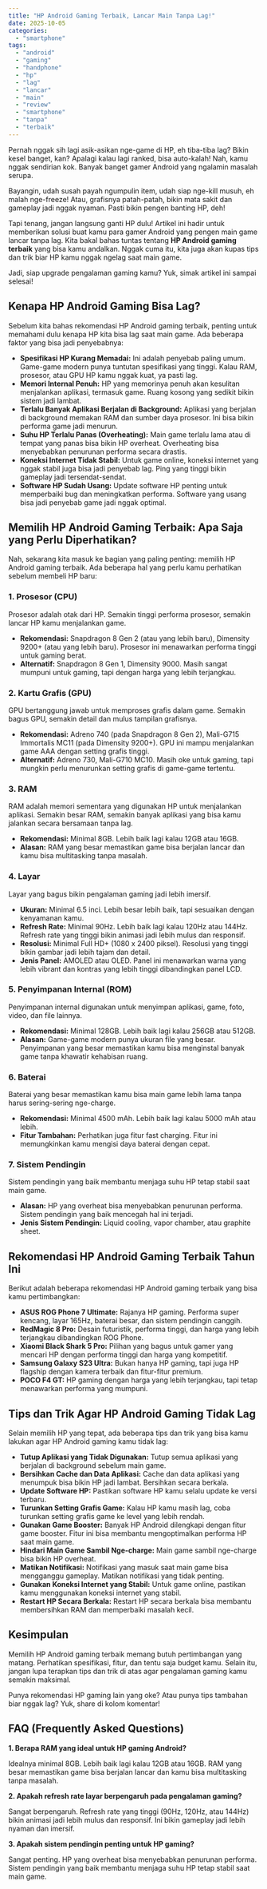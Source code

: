```yaml
---
title: "HP Android Gaming Terbaik, Lancar Main Tanpa Lag!"
date: 2025-10-05
categories: 
  - "smartphone"
tags: 
  - "android"
  - "gaming"
  - "handphone"
  - "hp"
  - "lag"
  - "lancar"
  - "main"
  - "review"
  - "smartphone"
  - "tanpa"
  - "terbaik"
---
```


Pernah nggak sih lagi asik-asikan nge-game di HP, eh tiba-tiba lag? Bikin kesel banget, kan? Apalagi kalau lagi ranked, bisa auto-kalah! Nah, kamu nggak sendirian kok. Banyak banget gamer Android yang ngalamin masalah serupa.

Bayangin, udah susah payah ngumpulin item, udah siap nge-kill musuh, eh malah nge-freeze! Atau, grafisnya patah-patah, bikin mata sakit dan gameplay jadi nggak nyaman. Pasti bikin pengen banting HP, deh!

Tapi tenang, jangan langsung ganti HP dulu! Artikel ini hadir untuk memberikan solusi buat kamu para gamer Android yang pengen main game lancar tanpa lag. Kita bakal bahas tuntas tentang **HP Android gaming terbaik** yang bisa kamu andalkan. Nggak cuma itu, kita juga akan kupas tips dan trik biar HP kamu nggak ngelag saat main game.

Jadi, siap upgrade pengalaman gaming kamu? Yuk, simak artikel ini sampai selesai!

## Kenapa HP Android Gaming Bisa Lag?

Sebelum kita bahas rekomendasi HP Android gaming terbaik, penting untuk memahami dulu kenapa HP kita bisa lag saat main game. Ada beberapa faktor yang bisa jadi penyebabnya:

- **Spesifikasi HP Kurang Memadai:** Ini adalah penyebab paling umum. Game-game modern punya tuntutan spesifikasi yang tinggi. Kalau RAM, prosesor, atau GPU HP kamu nggak kuat, ya pasti lag.
- **Memori Internal Penuh:** HP yang memorinya penuh akan kesulitan menjalankan aplikasi, termasuk game. Ruang kosong yang sedikit bikin sistem jadi lambat.
- **Terlalu Banyak Aplikasi Berjalan di Background:** Aplikasi yang berjalan di background memakan RAM dan sumber daya prosesor. Ini bisa bikin performa game jadi menurun.
- **Suhu HP Terlalu Panas (Overheating):** Main game terlalu lama atau di tempat yang panas bisa bikin HP overheat. Overheating bisa menyebabkan penurunan performa secara drastis.
- **Koneksi Internet Tidak Stabil:** Untuk game online, koneksi internet yang nggak stabil juga bisa jadi penyebab lag. Ping yang tinggi bikin gameplay jadi tersendat-sendat.
- **Software HP Sudah Usang:** Update software HP penting untuk memperbaiki bug dan meningkatkan performa. Software yang usang bisa jadi penyebab game jadi nggak optimal.

## Memilih HP Android Gaming Terbaik: Apa Saja yang Perlu Diperhatikan?

Nah, sekarang kita masuk ke bagian yang paling penting: memilih HP Android gaming terbaik. Ada beberapa hal yang perlu kamu perhatikan sebelum membeli HP baru:

### 1\. Prosesor (CPU)

Prosesor adalah otak dari HP. Semakin tinggi performa prosesor, semakin lancar HP kamu menjalankan game.

- **Rekomendasi:** Snapdragon 8 Gen 2 (atau yang lebih baru), Dimensity 9200+ (atau yang lebih baru). Prosesor ini menawarkan performa tinggi untuk gaming berat.
- **Alternatif:** Snapdragon 8 Gen 1, Dimensity 9000. Masih sangat mumpuni untuk gaming, tapi dengan harga yang lebih terjangkau.

### 2\. Kartu Grafis (GPU)

GPU bertanggung jawab untuk memproses grafis dalam game. Semakin bagus GPU, semakin detail dan mulus tampilan grafisnya.

- **Rekomendasi:** Adreno 740 (pada Snapdragon 8 Gen 2), Mali-G715 Immortalis MC11 (pada Dimensity 9200+). GPU ini mampu menjalankan game AAA dengan setting grafis tinggi.
- **Alternatif:** Adreno 730, Mali-G710 MC10. Masih oke untuk gaming, tapi mungkin perlu menurunkan setting grafis di game-game tertentu.

### 3\. RAM

RAM adalah memori sementara yang digunakan HP untuk menjalankan aplikasi. Semakin besar RAM, semakin banyak aplikasi yang bisa kamu jalankan secara bersamaan tanpa lag.

- **Rekomendasi:** Minimal 8GB. Lebih baik lagi kalau 12GB atau 16GB.
- **Alasan:** RAM yang besar memastikan game bisa berjalan lancar dan kamu bisa multitasking tanpa masalah.

### 4\. Layar

Layar yang bagus bikin pengalaman gaming jadi lebih imersif.

- **Ukuran:** Minimal 6.5 inci. Lebih besar lebih baik, tapi sesuaikan dengan kenyamanan kamu.
- **Refresh Rate:** Minimal 90Hz. Lebih baik lagi kalau 120Hz atau 144Hz. Refresh rate yang tinggi bikin animasi jadi lebih mulus dan responsif.
- **Resolusi:** Minimal Full HD+ (1080 x 2400 piksel). Resolusi yang tinggi bikin gambar jadi lebih tajam dan detail.
- **Jenis Panel:** AMOLED atau OLED. Panel ini menawarkan warna yang lebih vibrant dan kontras yang lebih tinggi dibandingkan panel LCD.

### 5\. Penyimpanan Internal (ROM)

Penyimpanan internal digunakan untuk menyimpan aplikasi, game, foto, video, dan file lainnya.

- **Rekomendasi:** Minimal 128GB. Lebih baik lagi kalau 256GB atau 512GB.
- **Alasan:** Game-game modern punya ukuran file yang besar. Penyimpanan yang besar memastikan kamu bisa menginstal banyak game tanpa khawatir kehabisan ruang.

### 6\. Baterai

Baterai yang besar memastikan kamu bisa main game lebih lama tanpa harus sering-sering nge-charge.

- **Rekomendasi:** Minimal 4500 mAh. Lebih baik lagi kalau 5000 mAh atau lebih.
- **Fitur Tambahan:** Perhatikan juga fitur fast charging. Fitur ini memungkinkan kamu mengisi daya baterai dengan cepat.

### 7\. Sistem Pendingin

Sistem pendingin yang baik membantu menjaga suhu HP tetap stabil saat main game.

- **Alasan:** HP yang overheat bisa menyebabkan penurunan performa. Sistem pendingin yang baik mencegah hal ini terjadi.
- **Jenis Sistem Pendingin:** Liquid cooling, vapor chamber, atau graphite sheet.

## Rekomendasi HP Android Gaming Terbaik Tahun Ini

Berikut adalah beberapa rekomendasi HP Android gaming terbaik yang bisa kamu pertimbangkan:

- **ASUS ROG Phone 7 Ultimate:** Rajanya HP gaming. Performa super kencang, layar 165Hz, baterai besar, dan sistem pendingin canggih.
- **RedMagic 8 Pro:** Desain futuristik, performa tinggi, dan harga yang lebih terjangkau dibandingkan ROG Phone.
- **Xiaomi Black Shark 5 Pro:** Pilihan yang bagus untuk gamer yang mencari HP dengan performa tinggi dan harga yang kompetitif.
- **Samsung Galaxy S23 Ultra:** Bukan hanya HP gaming, tapi juga HP flagship dengan kamera terbaik dan fitur-fitur premium.
- **POCO F4 GT:** HP gaming dengan harga yang lebih terjangkau, tapi tetap menawarkan performa yang mumpuni.

## Tips dan Trik Agar HP Android Gaming Tidak Lag

Selain memilih HP yang tepat, ada beberapa tips dan trik yang bisa kamu lakukan agar HP Android gaming kamu tidak lag:

- **Tutup Aplikasi yang Tidak Digunakan:** Tutup semua aplikasi yang berjalan di background sebelum main game.
- **Bersihkan Cache dan Data Aplikasi:** Cache dan data aplikasi yang menumpuk bisa bikin HP jadi lambat. Bersihkan secara berkala.
- **Update Software HP:** Pastikan software HP kamu selalu update ke versi terbaru.
- **Turunkan Setting Grafis Game:** Kalau HP kamu masih lag, coba turunkan setting grafis game ke level yang lebih rendah.
- **Gunakan Game Booster:** Banyak HP Android dilengkapi dengan fitur game booster. Fitur ini bisa membantu mengoptimalkan performa HP saat main game.
- **Hindari Main Game Sambil Nge-charge:** Main game sambil nge-charge bisa bikin HP overheat.
- **Matikan Notifikasi:** Notifikasi yang masuk saat main game bisa mengganggu gameplay. Matikan notifikasi yang tidak penting.
- **Gunakan Koneksi Internet yang Stabil:** Untuk game online, pastikan kamu menggunakan koneksi internet yang stabil.
- **Restart HP Secara Berkala:** Restart HP secara berkala bisa membantu membersihkan RAM dan memperbaiki masalah kecil.

## Kesimpulan

Memilih HP Android gaming terbaik memang butuh pertimbangan yang matang. Perhatikan spesifikasi, fitur, dan tentu saja budget kamu. Selain itu, jangan lupa terapkan tips dan trik di atas agar pengalaman gaming kamu semakin maksimal.

Punya rekomendasi HP gaming lain yang oke? Atau punya tips tambahan biar nggak lag? Yuk, share di kolom komentar!

## FAQ (Frequently Asked Questions)

**1\. Berapa RAM yang ideal untuk HP gaming Android?**

Idealnya minimal 8GB. Lebih baik lagi kalau 12GB atau 16GB. RAM yang besar memastikan game bisa berjalan lancar dan kamu bisa multitasking tanpa masalah.

**2\. Apakah refresh rate layar berpengaruh pada pengalaman gaming?**

Sangat berpengaruh. Refresh rate yang tinggi (90Hz, 120Hz, atau 144Hz) bikin animasi jadi lebih mulus dan responsif. Ini bikin gameplay jadi lebih nyaman dan imersif.

**3\. Apakah sistem pendingin penting untuk HP gaming?**

Sangat penting. HP yang overheat bisa menyebabkan penurunan performa. Sistem pendingin yang baik membantu menjaga suhu HP tetap stabil saat main game.
